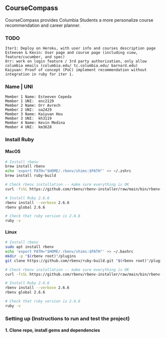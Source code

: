 ## CourseCompass

CourseCompass provides Columbia Students a more personalize course recommendation and career planner. 


### TODO
```
Iter1: Deploy on Heroku, with user info and courses description page
Esteeven & Kevin: User page and course page (including view, feature/cucumber, and spec)
Orr: work on login feature / 3rd party authorization, only allow columbia emails (columbia.edu/ tc.columbia.edu/ barnard.edu)
Kaiyuan: Proof of concept (PoC) implement recommendation without integration in ruby for iter 1. 
```
### Name | UNI

```
Member 1 Name: Esteeven Cepeda
Member 1 UNI:  enc2129
Member 2 Name: Orr Avrech
Member 2 UNI:  oa2429
Member 3 Name: Kaiyuan Hou
Member 3 UNI:  kh3119
Member 4 Name: Kevin Medina
Member 4 UNI:  km3628
```

### Install Ruby

#### MacOS

```bash
# Install rbenv
brew install rbenv
echo 'export PATH="$HOME/.rbenv/shims:$PATH"' >> ~/.zshrc
brew install ruby-build

# Check rbenv installation -- make sure everything is OK
curl -fsSL https://github.com/rbenv/rbenv-installer/raw/main/bin/rbenv-doctor | bash

# Install Ruby 2.6.6
rbenv install --verbose 2.6.6
rbenv global 2.6.6

# Check that ruby version is 2.6.6
ruby -v
```

#### Linux

```bash
# Install rbenv
sudo apt install rbenv
echo 'export PATH="$HOME/.rbenv/shims:$PATH"' >> ~/.bashrc
mkdir -p "$(rbenv root)"/plugins
git clone https://github.com/rbenv/ruby-build.git "$(rbenv root)"/plugins/ruby-build

# Check rbenv installation -- make sure everything is OK
curl -fsSL https://github.com/rbenv/rbenv-installer/raw/main/bin/rbenv-doctor | bash

# Install Ruby 2.6.6
rbenv install --verbose 2.6.6
rbenv global 2.6.6

# Check that ruby version is 2.6.6
ruby -v
```


### Setting up (Instructions to run and test the project)

#### 1. Clone repo, install gems and dependencies